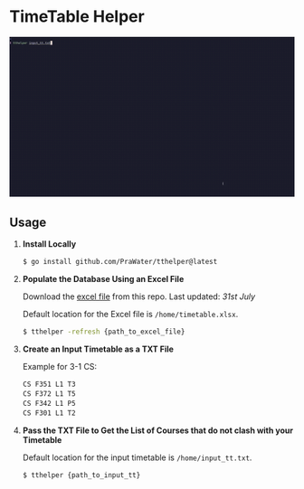 # TimeTable Helper

![demo gif](./demo.gif)

## Usage

1. **Install Locally**
   ```sh
   $ go install github.com/PraWater/tthelper@latest
   ```

2. **Populate the Database Using an Excel File**

   Download the [excel file](./timetable.xlsx) from this repo. Last updated: *31st July*

   Default location for the Excel file is `/home/timetable.xlsx`.
   ```sh
   $ tthelper -refresh {path_to_excel_file}
   ```

3. **Create an Input Timetable as a TXT File**

     Example for 3-1 CS:
     ```txt
     CS F351 L1 T3
     CS F372 L1 T5
     CS F342 L1 P5
     CS F301 L1 T2
     ```

4. **Pass the TXT File to Get the List of Courses that do not clash with your Timetable**

   Default location for the input timetable is `/home/input_tt.txt`.
   ```sh
   $ tthelper {path_to_input_tt}
   ```
